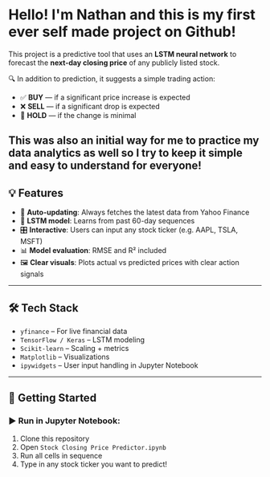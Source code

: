 # Hello! I'm Nathan and this is my first ever self made project on Github!
This project is a predictive tool that uses an **LSTM neural network** to forecast the **next-day closing price** of any publicly listed stock.

🔍 In addition to prediction, it suggests a simple trading action:
- ✅ **BUY** — if a significant price increase is expected  
- ❌ **SELL** — if a significant drop is expected  
- 🟰 **HOLD** — if the change is minimal

This was also an initial way for me to practice my data analytics as well so I try to keep it simple and easy to understand for everyone!
---

## 💡 Features

- 📅 **Auto-updating**: Always fetches the latest data from Yahoo Finance  
- 🧠 **LSTM model**: Learns from past 60-day sequences  
- 🎛️ **Interactive**: Users can input any stock ticker (e.g. AAPL, TSLA, MSFT)  
- 📊 **Model evaluation**: RMSE and R² included  
- 🖼️ **Clear visuals**: Plots actual vs predicted prices with clear action signals  

---

## 🛠️ Tech Stack
- `yfinance` – For live financial data  
- `TensorFlow / Keras` – LSTM modeling  
- `Scikit-learn` – Scaling + metrics  
- `Matplotlib` – Visualizations  
- `ipywidgets` – User input handling in Jupyter Notebook  

---

## 🚀 Getting Started

### ▶️ Run in Jupyter Notebook:
1. Clone this repository  
2. Open `Stock Closing Price Predictor.ipynb`  
3. Run all cells in sequence  
4. Type in any stock ticker you want to predict!
